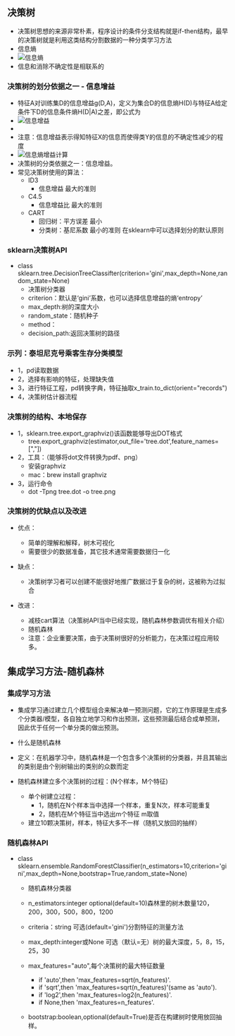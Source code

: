 ## 决策树
- 决策树思想的来源非常朴素，程序设计的条件分支结构就是if-then结构，最早的决策树就是利用这类结构分割数据的一种分类学习方法
- 信息熵
- ![信息熵](/Users/mac/Desktop/spider/机器学习/决策树和随机森林/信息熵.jpeg)
- 信息和消除不确定性是相联系的
### 决策树的划分依据之一 - 信息增益
- 特征A对训练集D的信息增益g(D,A)，定义为集合D的信息熵H(D)与特征A给定条件下D的信息条件熵H(D|A)之差，即公式为
- ![信息增益](/Users/mac/Desktop/spider/机器学习/决策树和随机森林/信息增益.jpeg)
- 
- 注意：信息增益表示得知特征X的信息而使得类Y的信息的不确定性减少的程度
- ![信息熵增益计算](/Users/mac/Desktop/spider/机器学习/决策树和随机森林/信息熵增益计算.jpeg)
- 决策树的分类依据之一：信息增益。
- 常见决策树使用的算法：
	- ID3
		- 信息增益 最大的准则
	- C4.5
		- 信息增益比 最大的准则
	- CART
		- 回归树：平方误差 最小
		- 分类树：基尼系数 最小的准则 在sklearn中可以选择划分的默认原则

### sklearn决策树API
- class sklearn.tree.DecisionTreeClassifter(criterion='gini',max_depth=None,random_state=None)
	- 决策树分类器
	- criterion：默认是‘gini’系数，也可以选择信息增益的熵‘entropy’
	- max_depth:树的深度大小
	- random_state：随机种子
	- method：
	- decision_path:返回决策树的路径

### 示列：泰坦尼克号乘客生存分类模型
- 1，pd读取数据
- 2，选择有影响的特征，处理缺失值
- 3，进行特征工程，pd转换字典，特征抽取x_train.to_dict(orient="records")
- 4，决策树估计器流程

### 决策树的结构、本地保存
- 1，sklearn.tree.export_graphviz()该函数能够导出DOT格式
	- tree.export_graphviz(estimator,out_file='tree.dot',feature_names=[","])
- 2，工具：（能够将dot文件转换为pdf、png）
	- 安装graphviz
	- mac：brew install graphviz
- 3，运行命令
	- dot -Tpng tree.dot -o tree.png

### 决策树的优缺点以及改进
- 优点：
	- 简单的理解和解释，树木可视化
	- 需要很少的数据准备，其它技术通常需要数据归一化

- 缺点：
	- 决策树学习者可以创建不能很好地推广数据过于复杂的树，这被称为过拟合

- 改进：
	- 减枝cart算法（决策树API当中已经实现，随机森林参数调优有相关介绍）
	- 随机森林
	- 注意：企业重要决策，由于决策树很好的分析能力，在决策过程应用较多。

## 集成学习方法-随机森林
### 集成学习方法
- 集成学习通过建立几个模型组合来解决单一预测问题，它的工作原理是生成多个分类器/模型，各自独立地学习和作出预测，这些预测最后结合成单预测，因此优于任何一个单分类的做出预测。

- 什么是随机森林
- 定义：在机器学习中，随机森林是一个包含多个决策树的分类器，并且其输出的类别是由个别树输出的类别的众数而定
- 随机森林建立多个决策树的过程：(N个样本，M个特征)
	- 单个树建立过程：
		- 1，随机在N个样本当中选择一个样本，重复N次，样本可能重复
		- 2，随机在M个特征当中选出m个特征  m取值
	- 建立10颗决策树，样本，特征大多不一样（随机又放回的抽样）

### 随机森林API
- class sklearn.ensemble.RandomForestClassifier(n_estimators=10,criterion='gini',max_depth=None,bootstrap=True,random_state=None)
	- 随机森林分类器
	- n_estimators:integer  optional(default=10)森林里的树木数量120，200，300，500，800，1200
	- criteria：string 可选(default='gini')分割特征的测量方法
	- max_depth:integer或None 可选（默认=无）树的最大深度，5，8，15，25，30
	- max_features="auto",每个决策树的最大特征数量
		- if 'auto',then 'max_features=sqrt(n_features)'.
		- if 'sqrt',then 'max_features=sqrt(n_features)'(same as 'auto').
		- if 'log2',then 'max_features=log2(n_features)'.
		- if None,then 'max_features=n_features'.
	
	- bootstrap:boolean,optional(default=True)是否在构建树时使用放回抽样。
